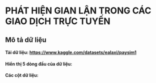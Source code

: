 # PHÁT HIỆN GIAN LẬN TRONG CÁC GIAO DỊCH TRỰC TUYẾN

## Mô tả dữ liệu

#### Tải dữ liệu: https://www.kaggle.com/datasets/ealaxi/paysim1

#### Hiển thị 5 dòng đầu của dữ liệu:

#### Các cột dữ liệu:

#### 
